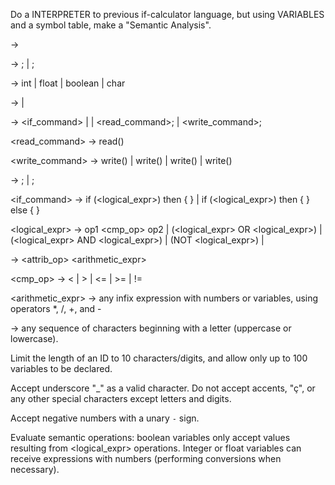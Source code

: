 Do a INTERPRETER to previous if-calculator language, but using VARIABLES and a symbol table, make a "Semantic Analysis".

<program> -> <declarations> <commands>

<declarations> -> <declaration>; | <declarations> <declaration>;

<declaration> -> int <ID> | float <ID> | boolean <ID> | char <ID>

<commands> -> <command> | <commands> <command>

<command> -> <if_command> | <attribs> | <read_command>; | <write_command>;

<read_command> -> read(<ID>)

<write_command> -> write(<ID>) | write(<NUM>) | write(<STRING>) | write(<CHAR>)

<attribs> -> <attrib>; | <attribs> <attrib>;

<if_command> -> if (<logical_expr>) then { <attrib> }
              | if (<logical_expr>) then { <attrib> } else { <attrib> }

<logical_expr> -> op1 <cmp_op> op2 
                | (<logical_expr> OR <logical_expr>) 
                | (<logical_expr> AND <logical_expr>) 
                | (NOT <logical_expr>) 
                | <ID>

<attrib> -> <variable> <attrib_op> <arithmetic_expr>

<cmp_op> -> < | > | <= | >= | !=

<arithmetic_expr> -> any infix expression with numbers or variables, using operators *, /, +, and -

<ID> -> any sequence of characters beginning with a letter (uppercase or lowercase).

Limit the length of an ID to 10 characters/digits, and allow only up to 100 variables to be declared.

Accept underscore "_" as a valid character.
Do not accept accents, "ç", or any other special characters except letters and digits.

Accept negative numbers with a unary `-` sign.

Evaluate semantic operations: boolean variables only accept values resulting from
<logical_expr> operations. Integer or float variables can receive expressions with numbers
(performing conversions when necessary).
